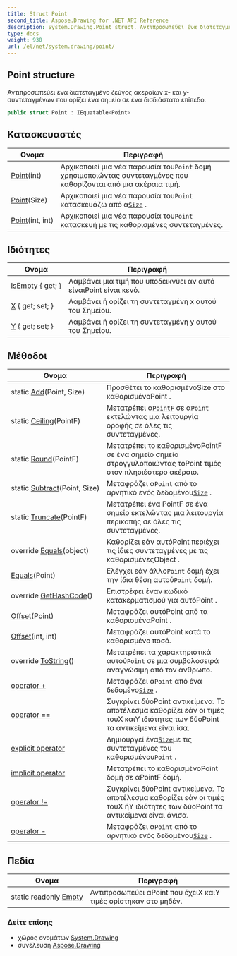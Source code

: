 ```yaml
---
title: Struct Point
second_title: Aspose.Drawing for .NET API Reference
description: System.Drawing.Point struct. Αντιπροσωπεύει ένα διατεταγμένο ζεύγος ακεραίων x και yσυντεταγμένων που ορίζει ένα σημείο σε ένα δισδιάστατο επίπεδο.
type: docs
weight: 930
url: /el/net/system.drawing/point/
---
```

## Point structure

Αντιπροσωπεύει ένα διατεταγμένο ζεύγος ακεραίων x- και y-συντεταγμένων που ορίζει ένα σημείο σε ένα δισδιάστατο επίπεδο.

```csharp
public struct Point : IEquatable<Point>
```

## Κατασκευαστές

| Ονομα | Περιγραφή |
| --- | --- |
| [Point](point/#constructor)(int) | Αρχικοποιεί μια νέα παρουσία του`Point` δομή χρησιμοποιώντας συντεταγμένες που καθορίζονται από μια ακέραια τιμή. |
| [Point](point/#constructor_2)(Size) | Αρχικοποιεί μια νέα παρουσία του`Point` κατασκευάζω από α[`Size`](../size/) . |
| [Point](point/#constructor_1)(int, int) | Αρχικοποιεί μια νέα παρουσία του`Point` κατασκευή με τις καθορισμένες συντεταγμένες. |

## Ιδιότητες

| Ονομα | Περιγραφή |
| --- | --- |
| [IsEmpty](../../system.drawing/point/isempty/) { get; } | Λαμβάνει μια τιμή που υποδεικνύει αν αυτό είναιPoint είναι κενό. |
| [X](../../system.drawing/point/x/) { get; set; } | Λαμβάνει ή ορίζει τη συντεταγμένη x αυτού του Σημείου. |
| [Y](../../system.drawing/point/y/) { get; set; } | Λαμβάνει ή ορίζει τη συντεταγμένη y αυτού του Σημείου. |

## Μέθοδοι

| Ονομα | Περιγραφή |
| --- | --- |
| static [Add](../../system.drawing/point/add/)(Point, Size) | Προσθέτει το καθορισμένοSize στο καθορισμένοPoint . |
| static [Ceiling](../../system.drawing/point/ceiling/)(PointF) | Μετατρέπει α[`PointF`](../pointf/) σε α`Point` εκτελώντας μια λειτουργία οροφής σε όλες τις συντεταγμένες. |
| static [Round](../../system.drawing/point/round/)(PointF) | Μετατρέπει το καθορισμένοPointF σε ένα σημείο σημείο στρογγυλοποιώντας τοPoint τιμές στον πλησιέστερο ακέραιο. |
| static [Subtract](../../system.drawing/point/subtract/)(Point, Size) | Μεταφράζει α`Point` από το αρνητικό ενός δεδομένου[`Size`](../size/) . |
| static [Truncate](../../system.drawing/point/truncate/)(PointF) | Μετατρέπει ένα PointF σε ένα σημείο εκτελώντας μια λειτουργία περικοπής σε όλες τις συντεταγμένες. |
| override [Equals](../../system.drawing/point/equals/#equals_1)(object) | Καθορίζει εάν αυτόPoint περιέχει τις ίδιες συντεταγμένες με τις καθορισμένεςObject . |
| [Equals](../../system.drawing/point/equals/#equals)(Point) | Ελέγχει εάν άλλο`Point` δομή έχει την ίδια θέση αυτού`Point` δομή. |
| override [GetHashCode](../../system.drawing/point/gethashcode/)() | Επιστρέφει έναν κωδικό κατακερματισμού για αυτόPoint . |
| [Offset](../../system.drawing/point/offset/#offset_1)(Point) | Μεταφράζει αυτόPoint από τα καθορισμέναPoint . |
| [Offset](../../system.drawing/point/offset/#offset)(int, int) | Μεταφράζει αυτόPoint κατά το καθορισμένο ποσό. |
| override [ToString](../../system.drawing/point/tostring/)() | Μετατρέπει τα χαρακτηριστικά αυτού`Point` σε μια συμβολοσειρά αναγνώσιμη από τον άνθρωπο. |
| [operator +](../../system.drawing/point/op_addition/) | Μεταφράζει α`Point` από ένα δεδομένο[`Size`](../size/) . |
| [operator ==](../../system.drawing/point/op_equality/) | Συγκρίνει δύοPoint αντικείμενα. Το αποτέλεσμα καθορίζει εάν οι τιμές τουX καιY ιδιότητες των δύοPoint τα αντικείμενα είναι ίσα. |
| [explicit operator](../../system.drawing/point/op_explicit/) | Δημιουργεί ένα[`Size`](../size/)με τις συντεταγμένες του καθορισμένου`Point` . |
| [implicit operator](../../system.drawing/point/op_implicit/) | Μετατρέπει το καθορισμένοPoint δομή σε αPointF δομή. |
| [operator !=](../../system.drawing/point/op_inequality/) | Συγκρίνει δύοPoint αντικείμενα. Το αποτέλεσμα καθορίζει εάν οι τιμές τουX ήY ιδιότητες των δύοPoint τα αντικείμενα είναι άνισα. |
| [operator -](../../system.drawing/point/op_subtraction/) | Μεταφράζει α`Point` από το αρνητικό ενός δεδομένου[`Size`](../size/) . |

## Πεδία

| Ονομα | Περιγραφή |
| --- | --- |
| static readonly [Empty](../../system.drawing/point/empty/) | Αντιπροσωπεύει αPoint που έχειX καιY τιμές ορίστηκαν στο μηδέν. |

### Δείτε επίσης

* χώρος ονομάτων [System.Drawing](../../system.drawing/)
* συνέλευση [Aspose.Drawing](../../)


